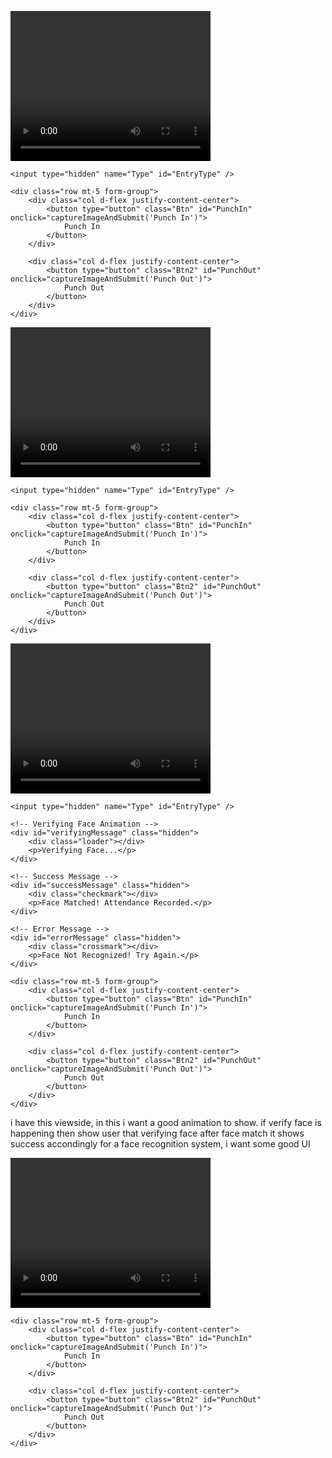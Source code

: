<!-- Include SweetAlert Library -->
<script src="https://cdn.jsdelivr.net/npm/sweetalert2@11"></script>

<!-- Success & Error Sounds -->
<audio id="successSound" src="https://www.myinstants.com/media/sounds/tiny-button-push.mp3"></audio>
<audio id="errorSound" src="https://www.myinstants.com/media/sounds/error.mp3"></audio>

<form asp-action="AttendanceData" id="form" asp-controller="Geo" method="post">
    <div class="form-group text-center">
        <video id="video" width="320" height="240" autoplay playsinline></video>
        <canvas id="canvas" style="display: none;"></canvas>
    </div>

    <input type="hidden" name="Type" id="EntryType" />

    <div class="row mt-5 form-group">
        <div class="col d-flex justify-content-center">
            <button type="button" class="Btn" id="PunchIn" onclick="captureImageAndSubmit('Punch In')">
                Punch In
            </button>
        </div>

        <div class="col d-flex justify-content-center">
            <button type="button" class="Btn2" id="PunchOut" onclick="captureImageAndSubmit('Punch Out')">
                Punch Out
            </button>
        </div>
    </div>
</form>

<script>
    const video = document.getElementById("video");
    const canvas = document.getElementById("canvas");
    const EntryTypeInput = document.getElementById("EntryType");
    const successSound = document.getElementById("successSound");
    const errorSound = document.getElementById("errorSound");

    navigator.mediaDevices.getUserMedia({ video: { facingMode: "user" } })
        .then(function (stream) {
            video.srcObject = stream;
            video.play();
        })
        .catch(function (error) {
            console.error("Error accessing camera: ", error);
        });

    function captureImageAndSubmit(entryType) {
        EntryTypeInput.value = entryType;

        const context = canvas.getContext("2d");
        canvas.width = video.videoWidth;
        canvas.height = video.videoHeight;
        context.drawImage(video, 0, 0, canvas.width, canvas.height);

        const imageData = canvas.toDataURL("image/jpeg"); // Save as JPG

        // Show SweetAlert with loading animation
        Swal.fire({
            title: "Verifying Face...",
            html: `<div class="loading-spinner"></div>`,
            allowOutsideClick: false,
            showConfirmButton: false,
            didOpen: () => {
                Swal.showLoading();
            }
        });

        // Disable buttons while verifying
        document.getElementById("PunchIn").disabled = true;
        document.getElementById("PunchOut").disabled = true;

        fetch("/GFAS/Geo/AttendanceData", {
            method: "POST",
            headers: {
                "Content-Type": "application/json"
            },
            body: JSON.stringify({
                Type: entryType,
                ImageData: imageData
            })
        })
        .then(response => response.json())
        .then(data => {
            if (data.success) {
                successSound.play();
                triggerHapticFeedback("success"); // ✅ Haptic vibration for success

                Swal.fire({
                    title: "Face Matched!",
                    text: "Your attendance has been recorded.",
                    icon: "success",
                    timer: 3000,
                    showConfirmButton: false
                });
            } else {
                errorSound.play();
                triggerHapticFeedback("error"); // ❌ Haptic vibration for failure

                Swal.fire({
                    title: "Face Not Recognized!",
                    text: "Click the button again to retry.",
                    icon: "error",
                    confirmButtonText: "OK"
                });
            }
        })
        .catch(error => {
            console.error("Error:", error);
            triggerHapticFeedback("error"); // ⚠️ Haptic vibration for error

            Swal.fire({
                title: "Error!",
                text: "An error occurred while processing your request.",
                icon: "error"
            });
        })
        .finally(() => {
            // Re-enable buttons after verification completes
            document.getElementById("PunchIn").disabled = false;
            document.getElementById("PunchOut").disabled = false;
        });
    }

    function triggerHapticFeedback(type) {
        if ("vibrate" in navigator) {
            if (type === "success") {
                navigator.vibrate(100); // Light tap for success ✅
            } else if (type === "error") {
                navigator.vibrate([200, 100, 200]); // Stronger effect for error ❌
            }
        }
    }
</script>

<style>
    /* Custom CSS for loading spinner */
    .loading-spinner {
        width: 50px;
        height: 50px;
        border: 5px solid rgba(0, 0, 0, 0.1);
        border-top: 5px solid #3498db;
        border-radius: 50%;
        animation: spin 1s linear infinite;
        margin: auto;
    }

    @keyframes spin {
        0% { transform: rotate(0deg); }
        100% { transform: rotate(360deg); }
    }
</style>




<!-- Include SweetAlert Library -->
<script src="https://cdn.jsdelivr.net/npm/sweetalert2@11"></script>

<form asp-action="AttendanceData" id="form" asp-controller="Geo" method="post">
    <div class="form-group text-center">
        <video id="video" width="320" height="240" autoplay playsinline></video>
        <canvas id="canvas" style="display: none;"></canvas>
    </div>

    <input type="hidden" name="Type" id="EntryType" />

    <div class="row mt-5 form-group">
        <div class="col d-flex justify-content-center">
            <button type="button" class="Btn" id="PunchIn" onclick="captureImageAndSubmit('Punch In')">
                Punch In
            </button>
        </div>

        <div class="col d-flex justify-content-center">
            <button type="button" class="Btn2" id="PunchOut" onclick="captureImageAndSubmit('Punch Out')">
                Punch Out
            </button>
        </div>
    </div>
</form>

<script>
    const video = document.getElementById("video");
    const canvas = document.getElementById("canvas");
    const EntryTypeInput = document.getElementById("EntryType");

    navigator.mediaDevices.getUserMedia({ video: { facingMode: "user" } })
        .then(function (stream) {
            video.srcObject = stream;
            video.play();
        })
        .catch(function (error) {
            console.error("Error accessing camera: ", error);
        });

    function captureImageAndSubmit(entryType) {
        EntryTypeInput.value = entryType;

        const context = canvas.getContext("2d");
        canvas.width = video.videoWidth;
        canvas.height = video.videoHeight;
        context.drawImage(video, 0, 0, canvas.width, canvas.height);

        const imageData = canvas.toDataURL("image/jpeg"); // Save as JPG

        // Show SweetAlert with loading animation
        Swal.fire({
            title: "Verifying Face...",
            html: `<div class="loading-spinner"></div>`,
            allowOutsideClick: false,
            showConfirmButton: false,
            didOpen: () => {
                Swal.showLoading();
            }
        });

        // Disable buttons
        document.getElementById("PunchIn").disabled = true;
        document.getElementById("PunchOut").disabled = true;

        fetch("/GFAS/Geo/AttendanceData", {
            method: "POST",
            headers: {
                "Content-Type": "application/json"
            },
            body: JSON.stringify({
                Type: entryType,
                ImageData: imageData
            })
        })
        .then(response => response.json())
        .then(data => {
            if (data.success) {
                // Face Matched - Show Success
                Swal.fire({
                    title: "Face Matched!",
                    text: "Your attendance has been recorded.",
                    icon: "success",
                    timer: 3000,
                    showConfirmButton: false
                });
            } else {
                // Face Not Recognized - Show Retry Button
                Swal.fire({
                    title: "Face Not Recognized!",
                    text: "Please try again or contact support.",
                    icon: "error",
                    showCancelButton: true,
                    confirmButtonText: "Retry",
                    cancelButtonText: "Cancel"
                }).then((result) => {
                    if (result.isConfirmed) {
                        // Retry - Recapture Image
                        captureImageAndSubmit(entryType);
                    }
                });
            }
        })
        .catch(error => {
            console.error("Error:", error);
            Swal.fire({
                title: "Error!",
                text: "An error occurred while processing your request.",
                icon: "error"
            });
        })
        .finally(() => {
            // Re-enable buttons
            document.getElementById("PunchIn").disabled = false;
            document.getElementById("PunchOut").disabled = false;
        });
    }
</script>

<style>
    /* Custom CSS for loading spinner */
    .loading-spinner {
        width: 50px;
        height: 50px;
        border: 5px solid rgba(0, 0, 0, 0.1);
        border-top: 5px solid #3498db;
        border-radius: 50%;
        animation: spin 1s linear infinite;
        margin: auto;
    }

    @keyframes spin {
        0% { transform: rotate(0deg); }
        100% { transform: rotate(360deg); }
    }
</style>




<form asp-action="AttendanceData" id="form" asp-controller="Geo" method="post">
    <div class="form-group text-center">
        <video id="video" width="320" height="240" autoplay playsinline></video>
        <canvas id="canvas" style="display: none;"></canvas>
    </div>
    
    <input type="hidden" name="Type" id="EntryType" />

    <!-- Verifying Face Animation -->
    <div id="verifyingMessage" class="hidden">
        <div class="loader"></div>
        <p>Verifying Face...</p>
    </div>

    <!-- Success Message -->
    <div id="successMessage" class="hidden">
        <div class="checkmark"></div>
        <p>Face Matched! Attendance Recorded.</p>
    </div>

    <!-- Error Message -->
    <div id="errorMessage" class="hidden">
        <div class="crossmark"></div>
        <p>Face Not Recognized! Try Again.</p>
    </div>

    <div class="row mt-5 form-group">
        <div class="col d-flex justify-content-center">
            <button type="button" class="Btn" id="PunchIn" onclick="captureImageAndSubmit('Punch In')">
                Punch In
            </button>
        </div>

        <div class="col d-flex justify-content-center">
            <button type="button" class="Btn2" id="PunchOut" onclick="captureImageAndSubmit('Punch Out')">
                Punch Out
            </button>
        </div>
    </div>
</form>

<style>
    /* Loader animation */
    .hidden {
        display: none;
    }
    #verifyingMessage, #successMessage, #errorMessage {
        text-align: center;
        margin-top: 20px;
        font-size: 18px;
        font-weight: bold;
    }
    .loader {
        border: 6px solid #f3f3f3;
        border-top: 6px solid #3498db;
        border-radius: 50%;
        width: 40px;
        height: 40px;
        animation: spin 1s linear infinite;
        display: inline-block;
    }
    @keyframes spin {
        0% { transform: rotate(0deg); }
        100% { transform: rotate(360deg); }
    }

    /* Success Animation */
    .checkmark {
        width: 40px;
        height: 40px;
        border-radius: 50%;
        background-color: #2ecc71;
        position: relative;
        display: inline-block;
    }
    .checkmark:after {
        content: "";
        position: absolute;
        left: 12px;
        top: 18px;
        width: 12px;
        height: 6px;
        border: solid white;
        border-width: 0 0 3px 3px;
        transform: rotate(-45deg);
    }

    /* Error Animation */
    .crossmark {
        width: 40px;
        height: 40px;
        border-radius: 50%;
        background-color: #e74c3c;
        position: relative;
        display: inline-block;
    }
    .crossmark:before, .crossmark:after {
        content: "";
        position: absolute;
        top: 18px;
        left: 10px;
        width: 20px;
        height: 3px;
        background: white;
    }
    .crossmark:before {
        transform: rotate(45deg);
    }
    .crossmark:after {
        transform: rotate(-45deg);
    }
</style>

<script>
    const video = document.getElementById("video");
    const canvas = document.getElementById("canvas");
    const EntryTypeInput = document.getElementById("EntryType");

    navigator.mediaDevices.getUserMedia({ video: { facingMode: "user" } })
        .then(function (stream) {
            video.srcObject = stream;
            video.play();
        })
        .catch(function (error) {
            console.error("Error accessing camera: ", error);
        });

    function captureImageAndSubmit(entryType) {
        EntryTypeInput.value = entryType;

        const context = canvas.getContext("2d");
        canvas.width = video.videoWidth;
        canvas.height = video.videoHeight;
        context.drawImage(video, 0, 0, canvas.width, canvas.height);

        const imageData = canvas.toDataURL("image/jpeg"); // Save as JPG

        // Hide previous messages
        document.getElementById("successMessage").classList.add("hidden");
        document.getElementById("errorMessage").classList.add("hidden");
        document.getElementById("verifyingMessage").classList.remove("hidden");

        // Disable buttons during verification
        document.getElementById("PunchIn").disabled = true;
        document.getElementById("PunchOut").disabled = true;

        fetch("/GFAS/Geo/AttendanceData", {
            method: "POST",
            headers: {
                "Content-Type": "application/json"
            },
            body: JSON.stringify({
                Type: entryType,
                ImageData: imageData
            })
        })
        .then(response => response.json())
        .then(data => {
            document.getElementById("verifyingMessage").classList.add("hidden"); // Hide verifying message

            if (data.success) {
                document.getElementById("successMessage").classList.remove("hidden"); // Show success message
            } else {
                document.getElementById("errorMessage").classList.remove("hidden"); // Show error message
            }
        })
        .catch(error => {
            console.error("Error:", error);
            document.getElementById("verifyingMessage").classList.add("hidden");
            document.getElementById("errorMessage").classList.remove("hidden");
        })
        .finally(() => {
            // Re-enable buttons
            document.getElementById("PunchIn").disabled = false;
            document.getElementById("PunchOut").disabled = false;
        });
    }
</script>




i have this viewside, in this i want a good animation to show. if verify face is happening then show user that verifying face after face match it shows success accondingly for a face recognition system, i want some good UI 

<form asp-action="AttendanceData" id="form" asp-controller="Geo" method="post">
    <div class="form-group text-center">
        <video id="video" width="320" height="240" autoplay playsinline></video>
        <canvas id="canvas" style="display: none;"></canvas>
    </div>
    <input type="hidden" name="Type" id="EntryType" />

    <div class="row mt-5 form-group">
        <div class="col d-flex justify-content-center">
            <button type="button" class="Btn" id="PunchIn" onclick="captureImageAndSubmit('Punch In')">
                Punch In
            </button>
        </div>

        <div class="col d-flex justify-content-center">
            <button type="button" class="Btn2" id="PunchOut" onclick="captureImageAndSubmit('Punch Out')">
                Punch Out
            </button>
        </div>
    </div>
</form>


 <script>
    const video = document.getElementById("video");
    const canvas = document.getElementById("canvas");
    const EntryTypeInput = document.getElementById("EntryType");

    navigator.mediaDevices.getUserMedia({ video: { facingMode: "user" } })
        .then(function (stream) {
            video.srcObject = stream;
            video.play();
        })
        .catch(function (error) {
            console.error("Error accessing camera: ", error);
        });

    function captureImageAndSubmit(entryType) {
        EntryTypeInput.value = entryType;

        const context = canvas.getContext("2d");
        canvas.width = video.videoWidth;
        canvas.height = video.videoHeight;
        context.drawImage(video, 0, 0, canvas.width, canvas.height);

        const imageData = canvas.toDataURL("image/jpeg"); // Save as JPG

       

        fetch("/GFAS/Geo/AttendanceData", {
            method: "POST",
            headers: {
                "Content-Type": "application/json"
            },
            body: JSON.stringify({
                Type: entryType,
                ImageData: imageData
            })
        })
        .then(response => response.json())
        .then(data => {
            alert(data.message);
        })
        .catch(error => {
            console.error("Error:", error);
            alert("An error occurred while submitting the image.");
        });
    }
</script>
